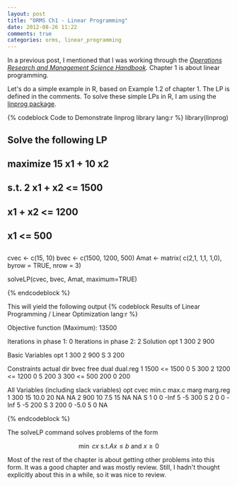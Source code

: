 ```yaml
---
layout: post
title: "ORMS Ch1 - Linear Programming"
date: 2012-08-26 11:22
comments: true
categories: orms, linear_programming
---
```


In a previous post, I mentioned that I was working through the [*Operations Research and Management Science Handbook*](http://www.amazon.com/Operations-Research-Management-Science-Handbook/dp/0849397219/ref=sr_1_1?ie=UTF8&qid=1345966432&sr=8-1&keywords=operations+research+and+management+science+handbook). Chapter 1 is about linear programming.

Let's do a simple example in R, based on Example 1.2 of chapter 1. The LP is defined in the comments. To solve these simple LPs in R, I am using the [linprog package](http://cran.r-project.org/web/packages/linprog/linprog.pdf).

{% codeblock Code to Demonstrate linprog library lang:r %}
library(linprog)

##
## Solve the following LP
##
##
## maximize 15 x1 + 10 x2
##   s.t.   2  x1 +    x2 <= 1500
##             x1 +    x2 <= 1200
##             x1         <= 500
##


cvec <- c(15, 10)
bvec <- c(1500, 1200, 500)
Amat <- matrix( c(2,1,
                  1,1,
                  1,0),
               byrow = TRUE,
               nrow = 3)

solveLP(cvec, bvec, Amat, maximum=TRUE)

{% endcodeblock %}

This will yield the following output
{% codeblock Results of Linear Programming / Linear Optimization lang:r %}

Objective function (Maximum): 13500 

Iterations in phase 1: 0
Iterations in phase 2: 2
Solution
  opt
1 300
2 900

Basic Variables
    opt
1   300
2   900
S 3 200

Constraints
  actual dir bvec free dual dual.reg
1   1500  <= 1500    0    5      300
2   1200  <= 1200    0    5      200
3    300  <=  500  200    0      200

All Variables (including slack variables)
    opt cvec min.c max.c marg marg.reg
1   300   15  10.0    20   NA       NA
2   900   10   7.5    15   NA       NA
S 1   0    0  -Inf     5   -5      300
S 2   0    0  -Inf     5   -5      200
S 3 200    0  -5.0     5    0       NA

{% endcodeblock %}

The solveLP command solves problems of the form 

$$ \min ~ cx ~ \mbox{s.t.} Ax \leq b ~\mbox{and}~ x \geq 0 $$

Most of the rest of the chapter is about getting other problems into this form. It was a good chapter and was mostly review. Still, I hadn't thought explicitly about this in a while, so it was nice to review.
